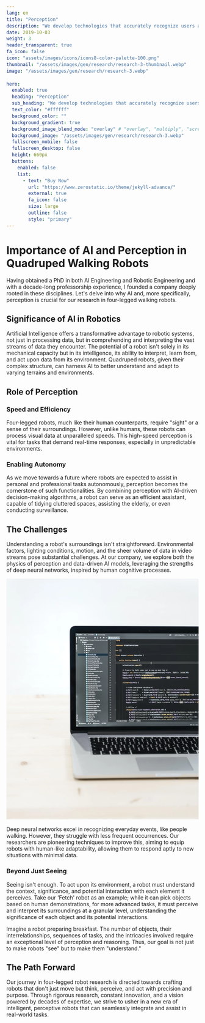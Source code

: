 ```yaml
---
lang: en
title: "Perception"
description: "We develop technologies that accurately recognize users and surrounding situations based on information entered through various sensors and make comprehensive judgments accordingly."
date: 2019-10-03
weight: 3
header_transparent: true
fa_icon: false
icon: "assets/images/icons/icons8-color-palette-100.png"
thumbnail: "/assets/images/gen/research/research-3-thumbnail.webp"
image: "/assets/images/gen/research/research-3.webp"

hero:
  enabled: true
  heading: "Perception"
  sub_heading: "We develop technologies that accurately recognize users and surrounding situations based on information entered through various sensors and make comprehensive judgments accordingly."
  text_color: "#ffffff"
  background_color: ""
  background_gradient: true
  background_image_blend_mode: "overlay" # "overlay", "multiply", "screen"
  background_image: "/assets/images/gen/research/research-3.webp"
  fullscreen_mobile: false
  fullscreen_desktop: false
  height: 660px
  buttons:
    enabled: false
    list:
      - text: "Buy Now"
        url: "https://www.zerostatic.io/theme/jekyll-advance/"
        external: true
        fa_icon: false
        size: large
        outline: false
        style: "primary"
---
```


# Importance of AI and Perception in Quadruped Walking Robots

Having obtained a PhD in both AI Engineering and Robotic Engineering and with a decade-long professorship experience, I founded a company deeply rooted in these disciplines. Let's delve into why AI and, more specifically, perception is crucial for our research in four-legged walking robots.

## Significance of AI in Robotics

Artificial Intelligence offers a transformative advantage to robotic systems, not just in processing data, but in comprehending and interpreting the vast streams of data they encounter. The potential of a robot isn't solely in its mechanical capacity but in its intelligence, its ability to interpret, learn from, and act upon data from its environment. Quadruped robots, given their complex structure, can harness AI to better understand and adapt to varying terrains and environments. 

## Role of Perception

### Speed and Efficiency

Four-legged robots, much like their human counterparts, require "sight" or a sense of their surroundings. However, unlike humans, these robots can process visual data at unparalleled speeds. This high-speed perception is vital for tasks that demand real-time responses, especially in unpredictable environments. 

### Enabling Autonomy

As we move towards a future where robots are expected to assist in personal and professional tasks autonomously, perception becomes the cornerstone of such functionalities. By combining perception with AI-driven decision-making algorithms, a robot can serve as an efficient assistant, capable of tidying cluttered spaces, assisting the elderly, or even conducting surveillance.

## The Challenges

Understanding a robot's surroundings isn't straightforward. Environmental factors, lighting conditions, motion, and the sheer volume of data in video streams pose substantial challenges. At our company, we explore both the physics of perception and data-driven AI models, leveraging the strengths of deep neural networks, inspired by human cognitive processes.

![Designing in Figma](/assets/images/gen/content/content-1.webp)

Deep neural networks excel in recognizing everyday events, like people walking. However, they struggle with less frequent occurrences. Our researchers are pioneering techniques to improve this, aiming to equip robots with human-like adaptability, allowing them to respond aptly to new situations with minimal data.

### Beyond Just Seeing

Seeing isn't enough. To act upon its environment, a robot must understand the context, significance, and potential interaction with each element it perceives. Take our 'Fetch' robot as an example; while it can pick objects based on human demonstrations, for more advanced tasks, it must perceive and interpret its surroundings at a granular level, understanding the significance of each object and its potential interactions.

Imagine a robot preparing breakfast. The number of objects, their interrelationships, sequences of tasks, and the intricacies involved require an exceptional level of perception and reasoning. Thus, our goal is not just to make robots "see" but to make them "understand."

## The Path Forward

Our journey in four-legged robot research is directed towards crafting robots that don't just move but think, perceive, and act with precision and purpose. Through rigorous research, constant innovation, and a vision powered by decades of expertise, we strive to usher in a new era of intelligent, perceptive robots that can seamlessly integrate and assist in real-world tasks.
